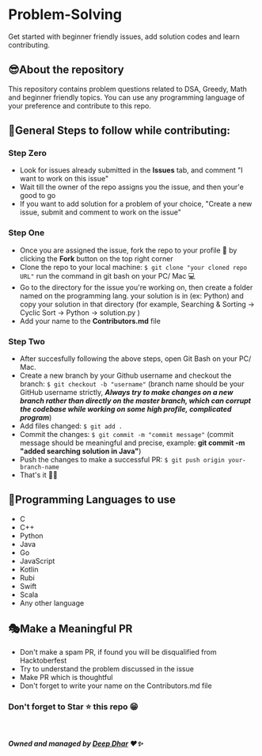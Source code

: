 # Problem-Solving
Get started with beginner friendly issues, add solution codes and learn contributing.

## 😎About the repository
This repository contains problem questions related to DSA, Greedy, Math and beginner friendly topics. You can use any programming language of your preference and contribute to this repo.

## 📢General Steps to follow while contributing:

### Step Zero
- Look for issues already submitted in the __Issues__ tab, and comment "I want to work on this issue"
- Wait till the owner of the repo assigns you the issue, and then your'e good to go
- If you want to add solution for a problem of your choice, "Create a new issue, submit and comment to work on the issue"

### Step One
- Once you are assigned the issue, fork the repo to your profile 🍴 by clicking the __Fork__ button on the top right corner 
- Clone the repo to your local machine: ```$ git clone "your cloned repo URL"``` run the command in git bash on your PC/ Mac 💻
- Go to the directory for the issue you're working on, then create a folder named on the programming lang. your solution is in (ex: Python) and copy your solution in that directory (for example, Searching & Sorting -> Cyclic Sort -> Python -> solution.py )
- Add your name to the __Contributors.md__ file

### Step Two
- After succesfully following the above steps, open Git Bash on your PC/ Mac.
- Create a new branch by your Github username and checkout the branch: ```$ git checkout -b "username"``` (branch name should be your GitHub username strictly, ___Always try to make changes on a new branch rather than directly on the master branch, which can corrupt the codebase while working on some high profile, complicated program___) 
- Add files changed: ```$ git add .```
- Commit the changes: ```$ git commit -m "commit message"``` (commit message should be meaningful and precise, example: __git commit -m "added searching solution in Java"__)
- Push the changes to make a successful PR: ```$ git push origin your-branch-name```
- That's it 🎉💥

## 📌Programming Languages to use
- C
- C++
- Python
- Java
- Go
- JavaScript
- Kotlin
- Rubi
- Swift
- Scala
- Any other language

## 🎭Make a Meaningful PR
- Don't make a spam PR, if found you will be disqualified from Hacktoberfest
- Try to understand the problem discussed in the issue
- Make PR which is thoughtful
- Don't forget to write your name on the Contributors.md file

### Don't forget to Star ⭐ this repo 😁

<br></br>
___Owned and managed by [Deep Dhar](https://github.com/deepdhar) ❤✨___
